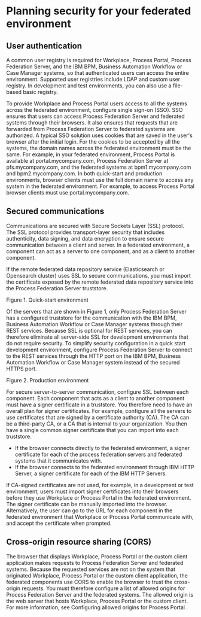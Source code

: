 # Planning security for your federated environment

## User authentication

A common user registry is required for Workplace, Process Portal, Process Federation Server, and the
IBM BPM, Business Automation Workflow or Case Manager systems, so that
authenticated users can access the entire environment. Supported user registries include LDAP and
custom user registry. In development and test environments, you can also use a file-based basic
registry.

To provide Workplace
and Process Portal users
access to all the systems across the federated environment, configure single sign-on (SSO). SSO
ensures that users can access Process Federation Server and federated
systems through their browsers. It also ensures that requests that are forwarded from Process Federation Server to federated
systems are authorized. A typical SSO solution uses cookies that are saved in the user's browser
after the initial login. For the cookies to be accepted by all the systems, the domain names across
the federated environment must be the same. For example, in your federated environment, Process Portal is available at
portal.mycompany.com, Process Federation Server at
pfs.mycompany.com, and the federated systems at bpm1.mycompany.com
and bpm2.mycompany.com. In both quick-start and production environments, browser
clients must use the full domain name to access any system in the federated environment. For
example, to access Process Portal browser clients must
use portal.mycompany.com.

## Secured communications

Communications are secured with Secure Sockets Layer (SSL) protocol. The SSL protocol provides
transport-layer security that includes authenticity, data signing, and data encryption to ensure
secure communication between a client and server. In a federated environment, a component can act as
a server to one component, and as a client to another component.

If the remote federated data repository service (Elasticsearch or
Opensearch cluster) uses SSL to secure communications, you must import the certificate exposed by
the remote federated data repository service into the Process Federation Server truststore.

Figure 1. Quick-start environment

<!-- image -->

Of the servers that are shown in Figure 1,
only Process Federation Server
has a configured truststore for the communication with the IBM BPM, Business Automation Workflow or Case Manager systems through
their REST services. Because SSL is optional for REST services, you can therefore eliminate all
server-side SSL for development environments that do not require security. To simplify security
configuration in a quick start development environment, configure Process Federation Server to connect to
the REST services through the HTTP port on the IBM BPM, Business Automation Workflow or Case Manager system instead
of the secured HTTPS port.

Figure 2. Production environment

<!-- image -->

For secure server-to-server
communication, configure SSL between each component. Each component that acts as a client to another
component must have a signer certificate in a truststore. You therefore need to have an overall plan
for signer certificates. For example, configure all the servers to use certificates that are signed
by a certificate authority (CA). The CA can be a third-party CA, or a CA that is internal to your
organization. You then have a single common signer certificate that you can import into each
truststore.

- If the browser connects directly to the federated environment, a signer certificate for each of
the process federation servers and federated systems that it communicates with.
- If the browser connects to the federated environment through IBM HTTP Server, a signer
certificate for each of the IBM HTTP Servers.

If CA-signed certificates are not used, for example, in a development or test environment, users
must import signer certificates into their browsers before they use Workplace or  Process Portal in the federated
environment. The signer certificate can be manually imported into the browser. Alternatively, the
user can go to the URL for each component in the federated environment that Workplace or Process Portal communicate with, and
accept the certificate when prompted.

## Cross-origin resource sharing (CORS)

The browser that displays Workplace, Process Portal or the custom client
application makes requests to Process Federation Server and federated
systems. Because the requested services are not on the system that originated Workplace, Process Portal or the custom client
application, the federated components use CORS to enable the browser to trust the cross-origin
requests. You must therefore configure a list of allowed origins for Process Federation Server and the
federated systems. The allowed origin is the web server that hosts Workplace, Process Portal or the custom client.
For more information, see Configuring allowed origins for Process Portal .